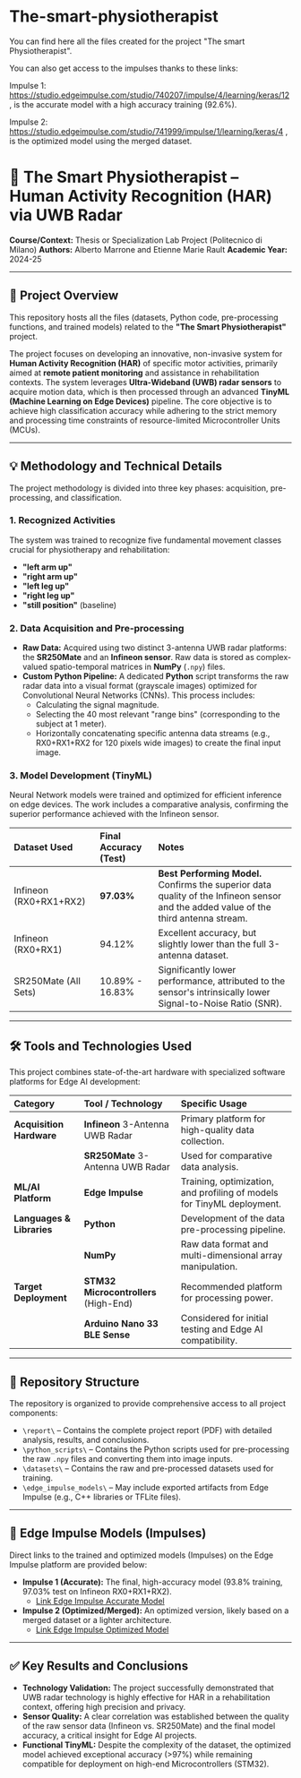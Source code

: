 # The-smart-physiotherapist

You can find here all the files created for the project "The smart Physiotherapist".

You can also get access to the impulses thanks to these links:

Impulse 1: https://studio.edgeimpulse.com/studio/740207/impulse/4/learning/keras/12 , is the accurate model with a high accuracy training (92.6%).

Impulse 2: https://studio.edgeimpulse.com/studio/741999/impulse/1/learning/keras/4 , is the optimized model using the merged dataset.



# 🤖 The Smart Physiotherapist – Human Activity Recognition (HAR) via UWB Radar

**Course/Context:** Thesis or Specialization Lab Project (Politecnico di Milano)
**Authors:** Alberto Marrone and Etienne Marie Rault
**Academic Year:** 2024-25

---

## 📌 Project Overview

This repository hosts all the files (datasets, Python code, pre-processing functions, and trained models) related to the **"The Smart Physiotherapist"** project.

The project focuses on developing an innovative, non-invasive system for **Human Activity Recognition (HAR)** of specific motor activities, primarily aimed at **remote patient monitoring** and assistance in rehabilitation contexts. The system leverages **Ultra-Wideband (UWB) radar sensors** to acquire motion data, which is then processed through an advanced **TinyML (Machine Learning on Edge Devices)** pipeline. The core objective is to achieve high classification accuracy while adhering to the strict memory and processing time constraints of resource-limited Microcontroller Units (MCUs).

---

## 💡 Methodology and Technical Details

The project methodology is divided into three key phases: acquisition, pre-processing, and classification.

### 1. Recognized Activities
The system was trained to recognize five fundamental movement classes crucial for physiotherapy and rehabilitation:
* **"left arm up"**
* **"right arm up"**
* **"left leg up"**
* **"right leg up"**
* **"still position"** (baseline)

### 2. Data Acquisition and Pre-processing
* **Raw Data:** Acquired using two distinct 3-antenna UWB radar platforms: the **SR250Mate** and an **Infineon sensor**. Raw data is stored as complex-valued spatio-temporal matrices in **NumPy** (`.npy`) files.
* **Custom Python Pipeline:** A dedicated **Python** script transforms the raw radar data into a visual format (grayscale images) optimized for Convolutional Neural Networks (CNNs). This process includes:
    * Calculating the signal magnitude.
    * Selecting the 40 most relevant "range bins" (corresponding to the subject at 1 meter).
    * Horizontally concatenating specific antenna data streams (e.g., RX0+RX1+RX2 for 120 pixels wide images) to create the final input image.

### 3. Model Development (TinyML)
Neural Network models were trained and optimized for efficient inference on edge devices. The work includes a comparative analysis, confirming the superior performance achieved with the Infineon sensor.

| Dataset Used | Final Accuracy (Test) | Notes |
| :--- | :--- | :--- |
| Infineon (RX0+RX1+RX2) | **97.03%** | **Best Performing Model.** Confirms the superior data quality of the Infineon sensor and the added value of the third antenna stream. |
| Infineon (RX0+RX1) | 94.12% | Excellent accuracy, but slightly lower than the full 3-antenna dataset. |
| SR250Mate (All Sets) | 10.89% - 16.83% | Significantly lower performance, attributed to the sensor's intrinsically lower Signal-to-Noise Ratio (SNR). |

---

## 🛠️ Tools and Technologies Used

This project combines state-of-the-art hardware with specialized software platforms for Edge AI development:

| Category | Tool / Technology | Specific Usage |
| :--- | :--- | :--- |
| **Acquisition Hardware** | **Infineon** 3-Antenna UWB Radar | Primary platform for high-quality data collection. |
| | **SR250Mate** 3-Antenna UWB Radar | Used for comparative data analysis. |
| **ML/AI Platform** | **Edge Impulse** | Training, optimization, and profiling of models for TinyML deployment. |
| **Languages & Libraries** | **Python** | Development of the data pre-processing pipeline. |
| | **NumPy** | Raw data format and multi-dimensional array manipulation. |
| **Target Deployment** | **STM32 Microcontrollers** (High-End) | Recommended platform for processing power. |
| | **Arduino Nano 33 BLE Sense** | Considered for initial testing and Edge AI compatibility. |

---

## 📂 Repository Structure

The repository is organized to provide comprehensive access to all project components:

* `\report\` – Contains the complete project report (PDF) with detailed analysis, results, and conclusions.
* `\python_scripts\` – Contains the Python scripts used for pre-processing the raw `.npy` files and converting them into image inputs.
* `\datasets\` – Contains the raw and pre-processed datasets used for training.
* `\edge_impulse_models\` – May include exported artifacts from Edge Impulse (e.g., C++ libraries or TFLite files).

---

## 🔗 Edge Impulse Models (Impulses)

Direct links to the trained and optimized models (Impulses) on the Edge Impulse platform are provided below:

* **Impulse 1 (Accurate):** The final, high-accuracy model (93.8% training, 97.03% test on Infineon RX0+RX1+RX2).
    * [Link Edge Impulse Accurate Model](https://studio.edgeimpulse.com/studio/740207/impulse/4/learning/keras/12)
* **Impulse 2 (Optimized/Merged):** An optimized version, likely based on a merged dataset or a lighter architecture.
    * [Link Edge Impulse Optimized Model](https://studio.edgeimpulse.com/studio/741999/impulse/1/learning/keras/4)

---

## ✅ Key Results and Conclusions

* **Technology Validation:** The project successfully demonstrated that UWB radar technology is highly effective for HAR in a rehabilitation context, offering high precision and privacy.
* **Sensor Quality:** A clear correlation was established between the quality of the raw sensor data (Infineon vs. SR250Mate) and the final model accuracy, a critical insight for Edge AI projects.
* **Functional TinyML:** Despite the complexity of the dataset, the optimized model achieved exceptional accuracy (>97%) while remaining compatible for deployment on high-end Microcontrollers (STM32).
